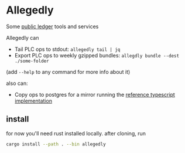# Allegedly

Some [public ledger](https://github.com/did-method-plc/did-method-plc) tools and services

Allegedly can

- Tail PLC ops to stdout: `allegedly tail | jq`
- Export PLC ops to weekly gzipped bundles: `allegdly bundle --dest ./some-folder`

(add `--help` to any command for more info about it)

also can:

- Copy ops to postgres for a mirror running the [reference typescript implementation](https://github.com/did-method-plc/did-method-plc)


## install

for now you'll need rust installed locally. after cloning, run

```bash
cargo install --path . --bin allegedly
```
